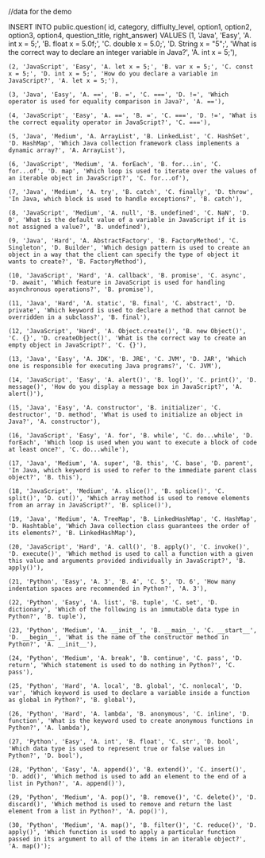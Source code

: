 //data  for the demo 

INSERT INTO public.question(
    id, category, diffiulty_level, option1, option2, option3, option4, question_title, right_answer)
VALUES
    (1, 'Java', 'Easy', 'A. int x = 5;', 'B. float x = 5.0f;', 'C. double x = 5.0;', 'D. String x = "5";', 'What is the correct way to declare an integer variable in Java?', 'A. int x = 5;'),

    (2, 'JavaScript', 'Easy', 'A. let x = 5;', 'B. var x = 5;', 'C. const x = 5;', 'D. int x = 5;', 'How do you declare a variable in JavaScript?', 'A. let x = 5;'),

    (3, 'Java', 'Easy', 'A. ==', 'B. =', 'C. ===', 'D. !=', 'Which operator is used for equality comparison in Java?', 'A. =='),

    (4, 'JavaScript', 'Easy', 'A. ==', 'B. =', 'C. ===', 'D. !=', 'What is the correct equality operator in JavaScript?', 'C. ==='),

    (5, 'Java', 'Medium', 'A. ArrayList', 'B. LinkedList', 'C. HashSet', 'D. HashMap', 'Which Java collection framework class implements a dynamic array?', 'A. ArrayList'),

    (6, 'JavaScript', 'Medium', 'A. forEach', 'B. for...in', 'C. for...of', 'D. map', 'Which loop is used to iterate over the values of an iterable object in JavaScript?', 'C. for...of'),

    (7, 'Java', 'Medium', 'A. try', 'B. catch', 'C. finally', 'D. throw', 'In Java, which block is used to handle exceptions?', 'B. catch'),

    (8, 'JavaScript', 'Medium', 'A. null', 'B. undefined', 'C. NaN', 'D. 0', 'What is the default value of a variable in JavaScript if it is not assigned a value?', 'B. undefined'),

    (9, 'Java', 'Hard', 'A. AbstractFactory', 'B. FactoryMethod', 'C. Singleton', 'D. Builder', 'Which design pattern is used to create an object in a way that the client can specify the type of object it wants to create?', 'B. FactoryMethod'),

    (10, 'JavaScript', 'Hard', 'A. callback', 'B. promise', 'C. async', 'D. await', 'Which feature in JavaScript is used for handling asynchronous operations?', 'B. promise'),

    (11, 'Java', 'Hard', 'A. static', 'B. final', 'C. abstract', 'D. private', 'Which keyword is used to declare a method that cannot be overridden in a subclass?', 'B. final'),

    (12, 'JavaScript', 'Hard', 'A. Object.create()', 'B. new Object()', 'C. {}', 'D. createObject()', 'What is the correct way to create an empty object in JavaScript?', 'C. {}'),

    (13, 'Java', 'Easy', 'A. JDK', 'B. JRE', 'C. JVM', 'D. JAR', 'Which one is responsible for executing Java programs?', 'C. JVM'),

    (14, 'JavaScript', 'Easy', 'A. alert()', 'B. log()', 'C. print()', 'D. message()', 'How do you display a message box in JavaScript?', 'A. alert()'),

    (15, 'Java', 'Easy', 'A. constructor', 'B. initializer', 'C. destructor', 'D. method', 'What is used to initialize an object in Java?', 'A. constructor'),

    (16, 'JavaScript', 'Easy', 'A. for', 'B. while', 'C. do...while', 'D. forEach', 'Which loop is used when you want to execute a block of code at least once?', 'C. do...while'),

    (17, 'Java', 'Medium', 'A. super', 'B. this', 'C. base', 'D. parent', 'In Java, which keyword is used to refer to the immediate parent class object?', 'B. this'),

    (18, 'JavaScript', 'Medium', 'A. slice()', 'B. splice()', 'C. split()', 'D. cut()', 'Which array method is used to remove elements from an array in JavaScript?', 'B. splice()'),

    (19, 'Java', 'Medium', 'A. TreeMap', 'B. LinkedHashMap', 'C. HashMap', 'D. Hashtable', 'Which Java collection class guarantees the order of its elements?', 'B. LinkedHashMap'),

    (20, 'JavaScript', 'Hard', 'A. call()', 'B. apply()', 'C. invoke()', 'D. execute()', 'Which method is used to call a function with a given this value and arguments provided individually in JavaScript?', 'B. apply()'),
	
	(21, 'Python', 'Easy', 'A. 3', 'B. 4', 'C. 5', 'D. 6', 'How many indentation spaces are recommended in Python?', 'A. 3'),

    (22, 'Python', 'Easy', 'A. list', 'B. tuple', 'C. set', 'D. dictionary', 'Which of the following is an immutable data type in Python?', 'B. tuple'),

    (23, 'Python', 'Medium', 'A. __init__', 'B. __main__', 'C. __start__', 'D. __begin__', 'What is the name of the constructor method in Python?', 'A. __init__'),

    (24, 'Python', 'Medium', 'A. break', 'B. continue', 'C. pass', 'D. return', 'Which statement is used to do nothing in Python?', 'C. pass'),

    (25, 'Python', 'Hard', 'A. local', 'B. global', 'C. nonlocal', 'D. var', 'Which keyword is used to declare a variable inside a function as global in Python?', 'B. global'),

    (26, 'Python', 'Hard', 'A. lambda', 'B. anonymous', 'C. inline', 'D. function', 'What is the keyword used to create anonymous functions in Python?', 'A. lambda'),

    (27, 'Python', 'Easy', 'A. int', 'B. float', 'C. str', 'D. bool', 'Which data type is used to represent true or false values in Python?', 'D. bool'),

    (28, 'Python', 'Easy', 'A. append()', 'B. extend()', 'C. insert()', 'D. add()', 'Which method is used to add an element to the end of a list in Python?', 'A. append()'),

    (29, 'Python', 'Medium', 'A. pop()', 'B. remove()', 'C. delete()', 'D. discard()', 'Which method is used to remove and return the last element from a list in Python?', 'A. pop()'),

    (30, 'Python', 'Medium', 'A. map()', 'B. filter()', 'C. reduce()', 'D. apply()', 'Which function is used to apply a particular function passed in its argument to all of the items in an iterable object?', 'A. map()');
	
	
